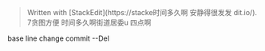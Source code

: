 


> Written with [StackEdit](https://stacke时间多久啊 安静得很发发  dit.io/).
7贪图方便 
时间多久啊街道居委u 四点啊
<!--stackedit_data:
eyJoaXN0b3J5IjpbMTM5MTIwMTU5Nl19
-->

base line change commit  --Del

